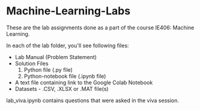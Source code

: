 # Machine-Learning-Labs

These are the lab assignments done as a part of the course IE406: Machine Learning.

In each of the lab folder, you'll see following files:
- Lab Manual (Problem Statement)
- Solution Files    
    1. Python file (.py file)
    2. Python-notebook file (.ipynb file)
- A text file containing link to the Google Colab Notebook
- Datasets - .CSV, .XLSX or .MAT file(s)


lab_viva.ipynb contains questions that were asked in the viva session.